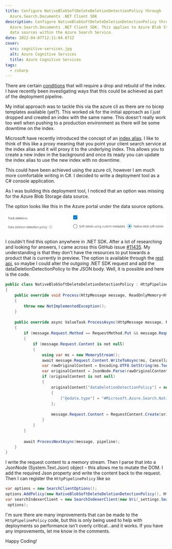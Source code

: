 ```yaml
---
title: Configure NativeBlobSoftDeleteDeletionDetectionPolicy through
  Azure.Search.Documents .NET Client SDK
description: Configure NativeBlobSoftDeleteDeletionDetectionPolicy through
  Azure.Search.Documents .NET Client SDK. This applies to Azure Blob Storage
  data sources within the Azure Search Service.
date: 2022-04-07T12:11:04.671Z
cover:
  src: cognitive-services.jpg
  alt: Azure Cognitive Services
  title: Azure Cognitive Services
tags:
  - csharp
---
```

There are certain [conditions](https://docs.microsoft.com/en-us/azure/search/search-howto-reindex#rebuild-conditions) that will require a drop and rebuild of the index. I have recently been investigating ways that this could be achieved as part of the deployment pipeline.

My initial approach was to tackle this via the azure cli as there are no bicep templates available (yet?). This worked ok for the initial approach as I just dropped and created an index with the same name. This doesn't really work too well when pushing to a production environment as there will be some downtime on the index.

Microsoft have recently introduced the concept of an [index alias](https://docs.microsoft.com/en-us/azure/search/search-how-to-alias?tabs=rest). I like to think of this like a proxy meaning that you point your client search service at the index alias and it will proxy it to the underlying index. This allows you to create a new index in the background and once its ready you can update the index alias to use the new index with no downtime.

This could have been achieved using the azure cli, however I am much more comfortable writing in C#. I decided to write a deployment tool as a C# console application.

As I was building this deployment tool, I noticed that an option was missing for the Azure Blob Storage data source.

The option looks like this in the Azure portal under the data source options.

![Azure Search Blob Storage Data Source Track Deletion Options](azure_search_blob_storage_data_source_track_deletion_options.jpg "Azure Search Blob Storage Data Source Track Deletion Options")

I couldn't find this option anywhere in .NET SDK. After a lot of researching and looking for answers, I came across this GitHub issue [\#11435](https://github.com/Azure/azure-sdk-for-net/issues/11435). My understanding is that they don't have the resources to put towards a product that is currently in preview. The option is available through the [rest api](https://docs.microsoft.com/en-us/azure/search/search-howto-index-changed-deleted-blobs#how-to-configure-deletion-detection-using-native-soft-delete), so maybe I could alter the outgoing .NET SDK request and add the dataDeletionDetectionPolicy to the JSON body. Well, it is possible and here is the code.

```csharp
public class NativeBlobSoftDeleteDeletionDetectionPolicy : HttpPipelinePolicy
{
    public override void Process(HttpMessage message, ReadOnlyMemory<HttpPipelinePolicy> pipeline)
    {
        throw new NotImplementedException();
    }

    public override async ValueTask ProcessAsync(HttpMessage message, ReadOnlyMemory<HttpPipelinePolicy> pipeline)
    {
        if (message.Request.Method == RequestMethod.Put && message.Request.Uri.Path.Contains("datasources"))
        {
            if (message.Request.Content is not null)
            {
                using var ms = new MemoryStream();
                await message.Request.Content.WriteToAsync(ms, CancellationToken.None);
                var rawOriginalContent = Encoding.UTF8.GetString(ms.ToArray());
                var originalContent = JsonNode.Parse(rawOriginalContent);
                if (originalContent is not null)
                {
                    originalContent["dataDeletionDetectionPolicy"] = new JsonObject
                    {
                        ["@odata.type"] = "#Microsoft.Azure.Search.NativeBlobSoftDeleteDeletionDetectionPolicy"
                    };

                    message.Request.Content = RequestContent.Create(originalContent.ToJsonString());
                }
            }
        }

        await ProcessNextAsync(message, pipeline);
    }
}
```

I write the request content to a memory stream. Then I parse that into a JsonNode (System.Text.Json) object - this allows me to mutate the DOM. I add the required Json property and write the content back to the request. Then I can register the `HttpPipelinePolicy` like so

```csharp
var options = new SearchClientOptions();
options.AddPolicy(new NativeBlobSoftDeleteDeletionDetectionPolicy(), HttpPipelinePosition.PerCall);
var searchIndexerClient = new SearchIndexerClient(new Uri(_settings.SearchEndpoint), new AzureKeyCredential(_settings.SearchKey),
 options);
```

I'm sure there are many improvements that can be made to the `HttpPipelinePolicy` code, but this is only being used to help with deployments so performance isn't overly critical...and it works.
If you have any improvements, let me know in the comments.

Happy Coding!
